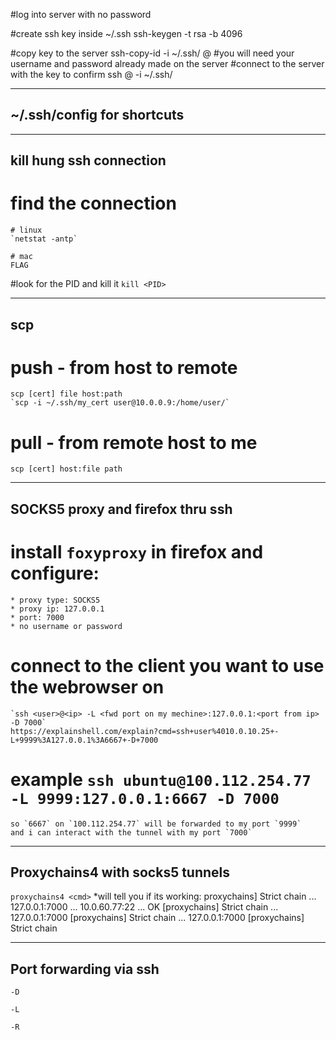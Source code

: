 #log into server with no password

#create ssh key inside ~/.ssh
    ssh-keygen -t rsa -b 4096
    
#copy key to the server
    ssh-copy-id -i ~/.ssh/<ssh key> <user>@<server ip>
#you will need your username and password already made on the server
#connect to the server with the key to confirm
    ssh <user>@<server ip> -i ~/.ssh/<ssh key>
    
----------------------------------------------------------------------
~/.ssh/config for shortcuts
----------------------------------------------------------------------



----------------------------------------------------------------------
kill hung ssh connection    
----------------------------------------------------------------------
# find the connection   
    # linux
    `netstat -antp`
    
    # mac
    FLAG

#look for the PID and kill it
    `kill <PID>`


----------------------------------------------------------------------
scp
----------------------------------------------------------------------
# push - from host to remote
    scp [cert] file host:path
    `scp -i ~/.ssh/my_cert user@10.0.0.9:/home/user/`


# pull - from remote host to me
    scp [cert] host:file path

----------------------------------------------------------------------
SOCKS5 proxy and firefox thru ssh
----------------------------------------------------------------------
# install `foxyproxy` in firefox and configure:
    * proxy type: SOCKS5
    * proxy ip: 127.0.0.1
    * port: 7000
    * no username or password
# connect to the client you want to use the webrowser on
    `ssh <user>@<ip> -L <fwd port on my mechine>:127.0.0.1:<port from ip> -D 7000`
    https://explainshell.com/explain?cmd=ssh+user%4010.0.10.25+-L+9999%3A127.0.0.1%3A6667+-D+7000    
    
# example `ssh ubuntu@100.112.254.77 -L 9999:127.0.0.1:6667 -D 7000`
    so `6667` on `100.112.254.77` will be forwarded to my port `9999` 
    and i can interact with the tunnel with my port `7000`

----------------------------------------------------------------------
Proxychains4 with socks5 tunnels
----------------------------------------------------------------------
`proxychains4 <cmd>`
    *will tell you if its working:
    proxychains] Strict chain  ...  127.0.0.1:7000  ...  10.0.60.77:22  ...  OK
    [proxychains] Strict chain  ...  127.0.0.1:7000 [proxychains] Strict chain
    ...  127.0.0.1:7000 [proxychains] Strict chain 
    
----------------------------------------------------------------------
Port forwarding via ssh
----------------------------------------------------------------------
`-D` 

`-L`

`-R`
